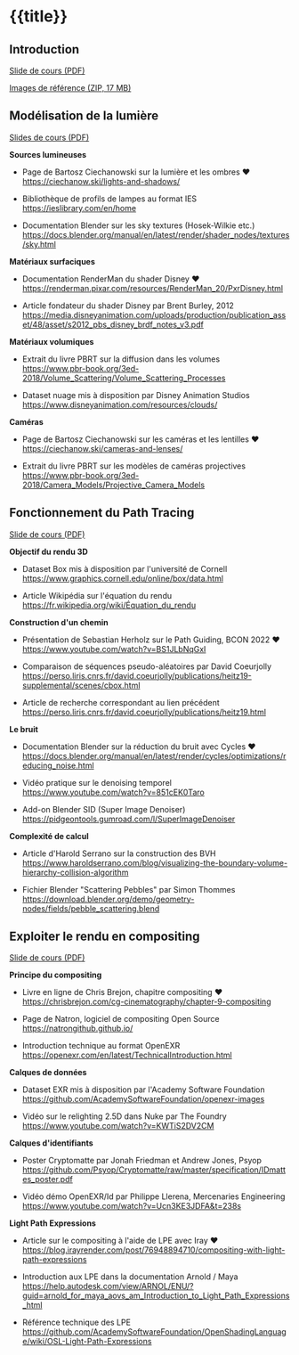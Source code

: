 # {{title}}

## Introduction

[Slide de cours (PDF)](resources/1_Introduction.pdf)

[Images de référence (ZIP, 17 MB)](resources/References.zip)

## Modélisation de la lumière

[Slides de cours (PDF)](resources/2_Modelisation_lumiere.pdf)

**Sources lumineuses**

- Page de Bartosz Ciechanowski sur la lumière et les ombres ❤️\
  <https://ciechanow.ski/lights-and-shadows/>

- Bibliothèque de profils de lampes au format IES\
  <https://ieslibrary.com/en/home>

- Documentation Blender sur les sky textures (Hosek-Wilkie etc.)\
  <https://docs.blender.org/manual/en/latest/render/shader_nodes/textures/sky.html>

**Matériaux surfaciques**

- Documentation RenderMan du shader Disney ❤️\
  <https://renderman.pixar.com/resources/RenderMan_20/PxrDisney.html>

- Article fondateur du shader Disney par Brent Burley, 2012\
  <https://media.disneyanimation.com/uploads/production/publication_asset/48/asset/s2012_pbs_disney_brdf_notes_v3.pdf>

**Matériaux volumiques**

- Extrait du livre PBRT sur la diffusion dans les volumes\
  <https://www.pbr-book.org/3ed-2018/Volume_Scattering/Volume_Scattering_Processes>

- Dataset nuage mis à disposition par Disney Animation Studios
  <https://www.disneyanimation.com/resources/clouds/>

**Caméras**

- Page de Bartosz Ciechanowski sur les caméras et les lentilles ❤️\
  <https://ciechanow.ski/cameras-and-lenses/>

- Extrait du livre PBRT sur les modèles de caméras projectives\
  <https://www.pbr-book.org/3ed-2018/Camera_Models/Projective_Camera_Models>

## Fonctionnement du Path Tracing

[Slide de cours (PDF)](resources/3_Path_Tracing.pdf)

**Objectif du rendu 3D**

- Dataset Box mis à disposition par l'université de Cornell\
  <https://www.graphics.cornell.edu/online/box/data.html>

- Article Wikipédia sur l'équation du rendu\
  <https://fr.wikipedia.org/wiki/Équation_du_rendu>

**Construction d'un chemin**

- Présentation de Sebastian Herholz sur le Path Guiding, BCON 2022 ❤️\
  <https://www.youtube.com/watch?v=BS1JLbNqGxI>

- Comparaison de séquences pseudo-aléatoires par David Coeurjolly\
  <https://perso.liris.cnrs.fr/david.coeurjolly/publications/heitz19-supplemental/scenes/cbox.html>

- Article de recherche correspondant au lien précédent\
  <https://perso.liris.cnrs.fr/david.coeurjolly/publications/heitz19.html>

**Le bruit**

- Documentation Blender sur la réduction du bruit avec Cycles ❤️\
  <https://docs.blender.org/manual/en/latest/render/cycles/optimizations/reducing_noise.html>

- Vidéo pratique sur le denoising temporel\
  <https://www.youtube.com/watch?v=851cEK0Taro>

- Add-on Blender SID (Super Image Denoiser)\
  <https://pidgeontools.gumroad.com/l/SuperImageDenoiser>

**Complexité de calcul**

- Article d'Harold Serrano sur la construction des BVH\
  <https://www.haroldserrano.com/blog/visualizing-the-boundary-volume-hierarchy-collision-algorithm>

- Fichier Blender "Scattering Pebbles" par Simon Thommes\
  <https://download.blender.org/demo/geometry-nodes/fields/pebble_scattering.blend>

## Exploiter le rendu en compositing

[Slide de cours (PDF)](resources/4_Compositing.pdf)

**Principe du compositing**

- Livre en ligne de Chris Brejon, chapitre compositing ❤️\
  <https://chrisbrejon.com/cg-cinematography/chapter-9-compositing>

- Page de Natron, logiciel de compositing Open Source\
  <https://natrongithub.github.io/>

- Introduction technique au format OpenEXR\
  <https://openexr.com/en/latest/TechnicalIntroduction.html>

**Calques de données**

- Dataset EXR mis à disposition par l'Academy Software Foundation\
  <https://github.com/AcademySoftwareFoundation/openexr-images>

- Vidéo sur le relighting 2.5D dans Nuke par The Foundry\
  <https://www.youtube.com/watch?v=KWTiS2DV2CM>

**Calques d'identifiants**

- Poster Cryptomatte par Jonah Friedman et Andrew Jones, Psyop\
  <https://github.com/Psyop/Cryptomatte/raw/master/specification/IDmattes_poster.pdf>

- Vidéo démo OpenEXR/Id par Philippe Llerena, Mercenaries Engineering\
  <https://www.youtube.com/watch?v=Ucn3KE3JDFA&t=238s>

**Light Path Expressions**

- Article sur le compositing à l'aide de LPE avec Iray ❤️\
  <https://blog.irayrender.com/post/76948894710/compositing-with-light-path-expressions>

- Introduction aux LPE dans la documentation Arnold / Maya\
  <https://help.autodesk.com/view/ARNOL/ENU/?guid=arnold_for_maya_aovs_am_Introduction_to_Light_Path_Expressions_html>

- Référence technique des LPE\
  <https://github.com/AcademySoftwareFoundation/OpenShadingLanguage/wiki/OSL-Light-Path-Expressions>
